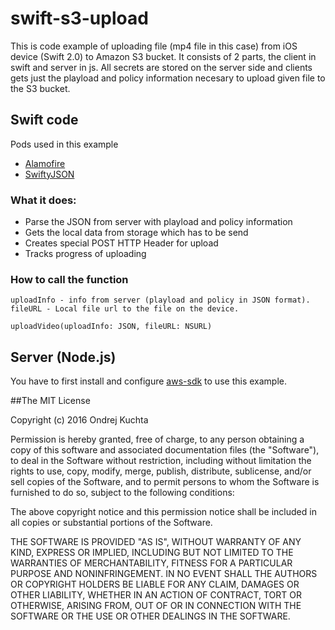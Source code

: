 # swift-s3-upload
This is code example of uploading file (mp4 file in this case) from iOS device (Swift 2.0) to Amazon S3 bucket.
It consists of 2 parts, the client in swift and server in js. All secrets are stored on the server side and clients gets 
just the playload and policy information necesary to upload given file to the S3 bucket.


## Swift code
Pods used in this example
* [Alamofire](https://github.com/Alamofire/Alamofire)
* [SwiftyJSON](https://github.com/SwiftyJSON/SwiftyJSON) 

### What it does:
* Parse the JSON from server with playload and policy information
* Gets the local data from storage which has to be send
* Creates special POST HTTP Header for upload
* Tracks progress of uploading

### How to call the function 
```
uploadInfo - info from server (playload and policy in JSON format).
fileURL - Local file url to the file on the device.

uploadVideo(uploadInfo: JSON, fileURL: NSURL)
```



## Server (Node.js)
You have to first install and configure [aws-sdk](https://aws.amazon.com/sdk-for-node-js/) to use this example.


##The MIT License

Copyright (c) 2016 Ondrej Kuchta

Permission is hereby granted, free of charge, to any person obtaining a copy
of this software and associated documentation files (the "Software"), to deal
in the Software without restriction, including without limitation the rights
to use, copy, modify, merge, publish, distribute, sublicense, and/or sell
copies of the Software, and to permit persons to whom the Software is
furnished to do so, subject to the following conditions:

The above copyright notice and this permission notice shall be included in
all copies or substantial portions of the Software.

THE SOFTWARE IS PROVIDED "AS IS", WITHOUT WARRANTY OF ANY KIND, EXPRESS OR
IMPLIED, INCLUDING BUT NOT LIMITED TO THE WARRANTIES OF MERCHANTABILITY,
FITNESS FOR A PARTICULAR PURPOSE AND NONINFRINGEMENT. IN NO EVENT SHALL THE
AUTHORS OR COPYRIGHT HOLDERS BE LIABLE FOR ANY CLAIM, DAMAGES OR OTHER
LIABILITY, WHETHER IN AN ACTION OF CONTRACT, TORT OR OTHERWISE, ARISING FROM,
OUT OF OR IN CONNECTION WITH THE SOFTWARE OR THE USE OR OTHER DEALINGS IN
THE SOFTWARE.
